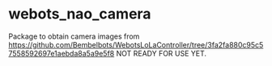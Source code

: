 # webots_nao_camera

Package to obtain camera images from https://github.com/Bembelbots/WebotsLoLaController/tree/3fa2fa880c95c57558592697e1aebda8a5a9e5f8
NOT READY FOR USE YET.
